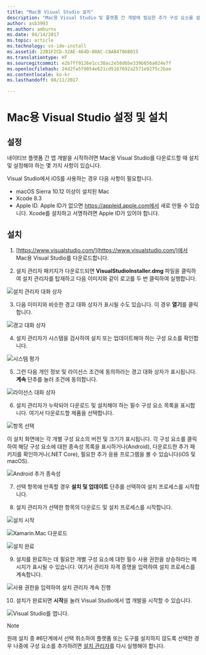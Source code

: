 ```yaml
---
title: "Mac용 Visual Studio 설치"
description: "Mac용 Visual Studio 및 플랫폼 간 개발에 필요한 추가 구성 요소를 설치하는 방법에 대한 지침입니다."
author: asb3993
ms.author: amburns
ms.date: 04/14/2017
ms.topic: article
ms.technology: vs-ide-install
ms.assetid: 22B1F2CD-32AE-464D-80AC-C8AB4786B015
ms.translationtype: HT
ms.sourcegitcommit: e2b7ff9126e1cc38ac2e58d6be339b656a024e7f
ms.openlocfilehash: 24d2fa5f9054e621cd5167692a2571e9275c2bae
ms.contentlocale: ko-kr
ms.lasthandoff: 08/11/2017

---
```


# <a name="setup-and-install-visual-studio-for-mac"></a>Mac용 Visual Studio 설정 및 설치

## <a name="setup"></a>설정

네이티브 플랫폼 간 앱 개발을 시작하려면 Mac용 Visual Studio를 다운로드할 때 설치 및 설정해야 하는 몇 가지 사항이 있습니다.

Visual Studio에서 iOS를 사용하는 경우 다음 사항이 필요합니다.

* macOS Sierra 10.12 이상이 설치된 Mac
* Xcode 8.3
* Apple ID. Apple ID가 없으면 https://appleid.apple.com에서 새로 만들 수 있습니다. Xcode를 설치하고 서명하려면 Apple ID가 있어야 합니다.

## <a name="install"></a>설치

1. [https://www.visualstudio.com/](https://www.visualstudio.com/)에서 Mac용 Visual Studio를 다운로드합니다.

2. 설치 관리자 패키지가 다운로드되면 **VisualStudioInstaller.dmg** 파일을 클릭하여 설치 관리자를 탑재하고 다음 이미지와 같이 로고를 두 번 클릭하여 실행합니다.

  ![설치 관리자 대화 상자](media/installer-image1.png)

3. 다음 이미지와 비슷한 경고 대화 상자가 표시될 수도 있습니다. 이 경우 **열기**를 클릭합니다.

  ![경고 대화 상자](media/installer-image2.png)

4. 설치 관리자가 시스템을 검사하여 설치 또는 업데이트해야 하는 구성 요소를 확인합니다.

  ![시스템 평가](media/installer-image3.png)

5. 그런 다음 개인 정보 및 라이선스 조건에 동의하라는 경고 대화 상자가 표시됩니다. **계속** 단추를 눌러 조건에 동의합니다.

  ![라이선스 대화 상자](media/installer-image4.png)

6. 설치 관리자가 누락되어 다운로드 및 설치해야 하는 필수 구성 요소 목록을 표시합니다. 여기서 다운로드할 제품을 선택합니다.

  ![항목 선택](media/installer-image5.png)

  이 설치 화면에는 각 개별 구성 요소의 버전 및 크기가 표시됩니다. 각 구성 요소를 클릭하여 해당 구성 요소에 대한 종속성 목록을 표시하거나(Android), 다운로드한 추가 패키지를 확인하거나(.NET Core), 필요한 추가 응용 프로그램을 볼 수 있습니다(iOS 및 macOS).

  ![Android 추가 종속성](media/installer-image6.png)

7. 선택 항목에 만족할 경우 **설치 및 업데이트** 단추를 선택하여 설치 프로세스를 시작합니다.

8. 설치 관리자가 선택한 항목의 다운로드 및 설치 프로세스를 시작합니다.

  ![설치 시작](media/installer-image7.png)

  ![Xamarin.Mac 다운로드](media/installer-image8.png)

  ![설치 완료](media/installer-image9.png)

9. 설치를 완료하는 데 필요한 개별 구성 요소에 대한 필수 사용 권한을 상승하라는 메시지가 표시될 수 있습니다. 여기서 관리자 자격 증명을 입력하여 설치 프로세스를 계속합니다.

  ![사용 권한을 입력하여 설치 관리자 계속 진행](media/installer-image10.png)

10. 설치가 완료되면 **시작**을 눌러 Visual Studio에서 앱 개발을 시작할 수 있습니다.

  ![Visual Studio를 엽니다.](media/installer-image11.png)

> [!NOTE]
원래 설치 중 #6단계에서 선택 취소하여 플랫폼 또는 도구를 설치하지 않도록 선택한 경우 나중에 구성 요소를 추가하려면 [설치 관리자](https://www.visualstudio.com/vs/)를 다시 실행해야 합니다.

